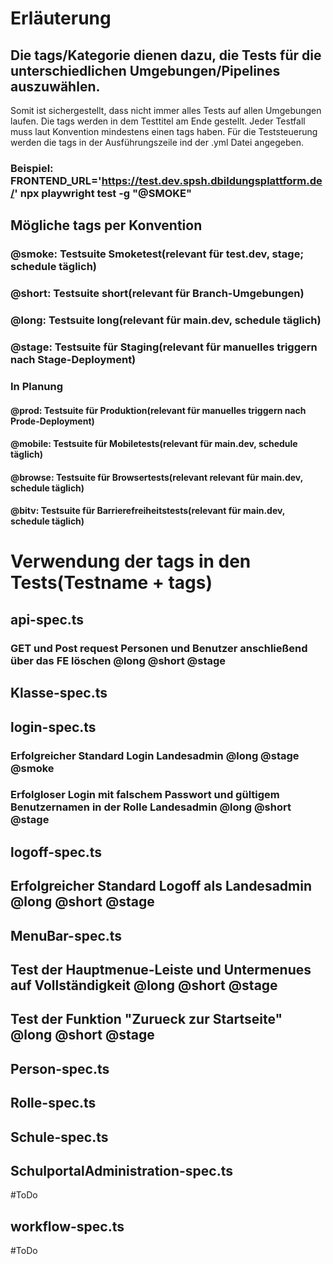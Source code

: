 # Erläuterung
## Die tags/Kategorie dienen dazu, die Tests für die unterschiedlichen Umgebungen/Pipelines auszuwählen.
Somit ist sichergestellt, dass nicht immer alles Tests auf allen Umgebungen laufen.
Die tags werden in dem Testtitel am Ende gestellt. Jeder Testfall muss laut Konvention mindestens einen tags haben.
Für die Teststeuerung werden die tags in der Ausführungszeile ind der .yml Datei angegeben.
### Beispiel: FRONTEND_URL='https://test.dev.spsh.dbildungsplattform.de/' npx playwright test -g "@SMOKE"

## Mögliche tags per Konvention
### @smoke: Testsuite Smoketest(relevant für test.dev, stage; schedule täglich)
### @short: Testsuite short(relevant für Branch-Umgebungen)
### @long: Testsuite long(relevant für main.dev, schedule täglich)
### @stage: Testsuite für Staging(relevant für manuelles triggern nach Stage-Deployment)
### In Planung
#### @prod: Testsuite für Produktion(relevant für manuelles triggern nach Prode-Deployment)
#### @mobile: Testsuite für Mobiletests(relevant für main.dev, schedule täglich)
#### @browse: Testsuite für Browsertests(relevant relevant für main.dev, schedule täglich)
#### @bitv: Testsuite für Barrierefreiheitstests(relevant für main.dev, schedule täglich)

# Verwendung der tags in den Tests(Testname + tags)
## api-spec.ts
### GET und Post request Personen und Benutzer anschließend über das FE löschen @long @short @stage

## Klasse-spec.ts

## login-spec.ts
### Erfolgreicher Standard Login Landesadmin @long @stage @smoke
### Erfolgloser Login mit falschem Passwort und gültigem Benutzernamen in der Rolle Landesadmin @long @short @stage

## logoff-spec.ts
## Erfolgreicher Standard Logoff als Landesadmin @long @short @stage

## MenuBar-spec.ts
## Test der Hauptmenue-Leiste und Untermenues auf Vollständigkeit @long @short @stage
## Test der Funktion "Zurueck zur Startseite" @long @short @stage

## Person-spec.ts

## Rolle-spec.ts

## Schule-spec.ts

## SchulportalAdministration-spec.ts
#ToDo

## workflow-spec.ts
#ToDo